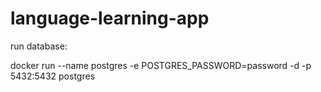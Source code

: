 # language-learning-app

run database:

docker run --name postgres -e POSTGRES_PASSWORD=password -d -p 5432:5432 postgres